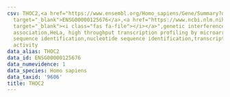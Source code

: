 ```yaml
---
csv: THOC2,<a href="https://www.ensembl.org/Homo_sapiens/Gene/Summary?db=core;g=ENSG00000125676"
  target="_blank">ENSG00000125676</a>,<a href="https://www.ncbi.nlm.nih.gov/pubmed/17216044"
  target="_blank"><i class="fas fa-file"></i></a>",genetic interference,functional
  association,HeLa, high throughput transcription profiling by microarray,nucleotide
  sequence identification,nucleotide sequence identification,transcriptional regulation,down-regulates
  activity
data_alias: THOC2
data_id: ENSG00000125676
data_numevidence: 1
data_species: Homo sapiens
data_taxid: '9606'
title: THOC2
---
```


